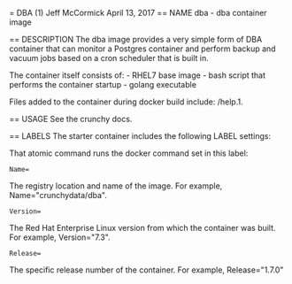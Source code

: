 = DBA (1)
Jeff McCormick
April 13, 2017
== NAME
dba - dba container image

== DESCRIPTION
The dba image provides a very simple form of DBA container that
can monitor a Postgres container and perform backup and vacuum jobs
based on a cron scheduler that is built in.

The container itself consists of:
    - RHEL7 base image
    - bash script that performs the container startup
    - golang executable

Files added to the container during docker build include: /help.1.

== USAGE
See the crunchy docs.


== LABELS
The starter container includes the following LABEL settings:

That atomic command runs the docker command set in this label:

`Name=`

The registry location and name of the image. For example, Name="crunchydata/dba".

`Version=`

The Red Hat Enterprise Linux version from which the container was built. For example, Version="7.3".

`Release=`

The specific release number of the container. For example, Release="1.7.0"
